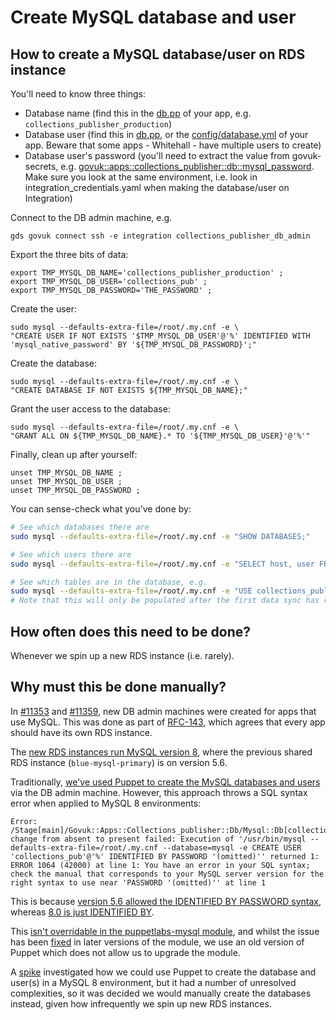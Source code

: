 # Create MySQL database and user

## How to create a MySQL database/user on RDS instance

You'll need to know three things:

- Database name (find this in the [db.pp](https://github.com/alphagov/govuk-puppet/blob/31239642dfa7f8ba3984597f8242b9259a0e64f3/modules/govuk/manifests/apps/collections_publisher/db.pp#L5) of your app, e.g. `collections_publisher_production`)
- Database user (find this in [db.pp](https://github.com/alphagov/govuk-puppet/blob/31239642dfa7f8ba3984597f8242b9259a0e64f3/modules/govuk/manifests/apps/collections_publisher/db.pp#L6), or the [config/database.yml](https://github.com/alphagov/collections-publisher/blob/e77c397cef35865aa5198f41e463f2bb7f8e688c/config/database.yml#L4) of your app. Beware that some apps - Whitehall - have multiple users to create)
- Database user's password (you'll need to extract the value from govuk-secrets, e.g. [govuk::apps::collections_publisher::db::mysql_password](https://github.com/alphagov/govuk-secrets/blob/f4903188020c9cad4d55958ecf73fbb72c2bc0b2/puppet_aws/hieradata/apps/integration_credentials.yaml#L59). Make sure you look at the same environment, i.e. look in integration_credentials.yaml when making the database/user on Integration)

Connect to the DB admin machine, e.g.

```
gds govuk connect ssh -e integration collections_publisher_db_admin
```

Export the three bits of data:

```
export TMP_MYSQL_DB_NAME='collections_publisher_production' ;
export TMP_MYSQL_DB_USER='collections_pub' ;
export TMP_MYSQL_DB_PASSWORD='THE_PASSWORD' ;
```

Create the user:

```
sudo mysql --defaults-extra-file=/root/.my.cnf -e \
"CREATE USER IF NOT EXISTS '$TMP_MYSQL_DB_USER'@'%' IDENTIFIED WITH 'mysql_native_password' BY '${TMP_MYSQL_DB_PASSWORD}';"
```

Create the database:

```
sudo mysql --defaults-extra-file=/root/.my.cnf -e \
"CREATE DATABASE IF NOT EXISTS ${TMP_MYSQL_DB_NAME};"
```

Grant the user access to the database:

```
sudo mysql --defaults-extra-file=/root/.my.cnf -e \
"GRANT ALL ON ${TMP_MYSQL_DB_NAME}.* TO '${TMP_MYSQL_DB_USER}'@'%'"
```

Finally, clean up after yourself:

```
unset TMP_MYSQL_DB_NAME ;
unset TMP_MYSQL_DB_USER ;
unset TMP_MYSQL_DB_PASSWORD ;
```

You can sense-check what you've done by:

```sh
# See which databases there are
sudo mysql --defaults-extra-file=/root/.my.cnf -e "SHOW DATABASES;"

# See which users there are
sudo mysql --defaults-extra-file=/root/.my.cnf -e "SELECT host, user FROM mysql.user;"

# See which tables are in the database, e.g.
sudo mysql --defaults-extra-file=/root/.my.cnf -e "USE collections_publisher_production; SHOW TABLES;"
# Note that this will only be populated after the first data sync has run.
```

## How often does this need to be done?

Whenever we spin up a new RDS instance (i.e. rarely).

## Why must this be done manually?

In [#11353](https://github.com/alphagov/govuk-puppet/pull/11353) and [#11359](https://github.com/alphagov/govuk-puppet/pull/11359), new DB admin machines were created for apps that use MySQL. This was done as part of [RFC-143](https://github.com/alphagov/govuk-rfcs/blob/main/rfc-143-split-database-instances.md), which agrees that every app should have its own RDS instance.

The [new RDS instances run MySQL version 8](https://github.com/alphagov/govuk-aws-data/blob/3445857dc7afd6644f4e5ccae5c5c6168e9b7281/data/app-govuk-rds/integration/common.tfvars#L47), where the previous shared RDS instance (`blue-mysql-primary`) is on version 5.6.

Traditionally, [we've used Puppet to create the MySQL databases and users](https://github.com/alphagov/govuk-puppet/blob/33dd118f4a37340b402839d790686098f1aac23a/modules/govuk/manifests/node/s_db_admin.pp) via the DB admin machine. However, this approach throws a SQL syntax error when applied to MySQL 8 environments:

```
Error: /Stage[main]/Govuk::Apps::Collections_publisher::Db/Mysql::Db[collections_publisher_production]/Mysql_user[collections_pub@%]/ensure: change from absent to present failed: Execution of '/usr/bin/mysql --defaults-extra-file=/root/.my.cnf --database=mysql -e CREATE USER 'collections_pub'@'%' IDENTIFIED BY PASSWORD '(omitted)'' returned 1: ERROR 1064 (42000) at line 1: You have an error in your SQL syntax; check the manual that corresponds to your MySQL server version for the right syntax to use near 'PASSWORD '(omitted)'' at line 1
```

This is because [version 5.6 allowed the IDENTIFIED BY PASSWORD syntax](https://dev.mysql.com/doc/refman/5.6/en/create-user.html), whereas [8.0 is just IDENTIFIED BY](https://dev.mysql.com/doc/refman/8.0/en/create-user.html).

This [isn't overridable in the puppetlabs-mysql module](https://github.com/puppetlabs/puppetlabs-mysql/blob/a48069e89a4c06abccbb3595d2c782c7cd6e3254/lib/puppet/provider/mysql_user/mysql.rb#L66-L78), and whilst the issue has been [fixed](https://github.com/puppetlabs/puppetlabs-mysql/pull/1092) in later versions of the module, we use an old version of Puppet which does not allow us to upgrade the module.

A [spike](https://github.com/alphagov/govuk-puppet/pull/11373) investigated how we could use Puppet to create the database and user(s) in a MySQL 8 environment, but it had a number of unresolved complexities, so it was decided we would manually create the databases instead, given how infrequently we spin up new RDS instances.
